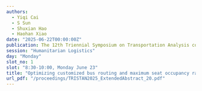 ```yaml
---
authors:
  - Yiqi Cai
  - S Sun
  - Shuxian Hao
  - Haohan Xiao
date: "2025-06-22T00:00:00Z"
publication: The 12th Triennial Symposium on Transportation Analysis conference
session: "Humanitarian Logistics"
day: "Monday"
slot_no: 1
slot: "8:30-10:00, Monday June 23"
title: "Optimizing customized bus routing and maximum seat occupancy rate under the influence of epidemic outbreaks"
url_pdf: "/proceedings/TRISTAN2025_ExtendedAbstract_20.pdf"
---
```

